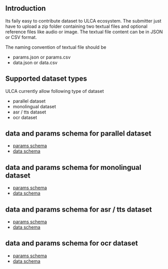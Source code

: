 ## Introduction
Its faily easy to contribute dataset to ULCA ecosystem. The submitter just have to upload a zip folder containing two textual files and optional reference files like audio or image. The textual file content can be in JSON or CSV format. 

The naming convention of textual file should be
  - params.json or params.csv
  - data.json or data.csv

## Supported dataset types
ULCA currently allow following type of dataset
  - parallel dataset
  - monolingual dataset
  - asr / tts dataset
  - ocr dataset

## data and params schema for parallel dataset
  - [params schema](../../dataset-schema.yml#ParallelDatasetParamsSchema)
  - [data schema](../../dataset-schema.yml#ParallelDatasetRowSchema)

## data and params schema for monolingual dataset
  - [params schema](../../dataset-schema.yml#MonolingualParamsSchema)
  - [data schema](../../dataset-schema.yml#MonolingualRowSchema)

## data and params schema for asr / tts dataset
  - [params schema](../../dataset-schema.yml#ASRParamsSchema)
  - [data schema](../../dataset-schema.yml#ASRRowSchema)

## data and params schema for ocr dataset
  - [params schema](../../dataset-schema.yml#DocumentOCRParamsSchema)
  - [data schema](../../dataset-schema.yml#DocumentOCRRowSchema)


